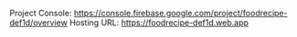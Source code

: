 Project Console: https://console.firebase.google.com/project/foodrecipe-def1d/overview
Hosting URL: https://foodrecipe-def1d.web.app
